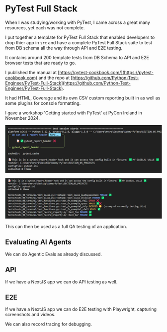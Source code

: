 # PyTest Full Stack

When I was studying/working with PyTest, I came across a great many resources, yet each was not complete.

I put together a template for PyTest Full Stack that enabled developers to drop thier app in `src` and have a complete PyTest Full Stack suite to test from DB schema all the way through API and E2E testing.

It contains around 200 template tests from DB Schema to API and E2E browser tests that are ready to go.

I published the manual at [https://pytest-cookbook.com/](https://pytest-cookbook.com) and the repo at [https://github.com/Python-Test-Engineer/PyTest-Full-Stack](https://github.com/Python-Test-Engineer/PyTest-Full-Stack).

It had HTML, Coverage and its own CSV custom reporting built in as well as some plugins for console formatting.

I gave a workshop 'Getting started with PyTest' at PyCon Ireland in November 2024.

![PyTest Full Stack](../images/pytest-cookbook-1.png)

![PyTest Full Stack](../images/pytest-cookbook-2.png)

This can then be used as a full QA testing of an application.

## Evaluating AI Agents

We can do Agentic Evals as already discussed.

## API

If we have a NextJS app we can do API testing as well.

## E2E

If we have a NextJS app we can do E2E testing with Playwright, capturing screenshots and videos. 

We can also record tracing for debugging.